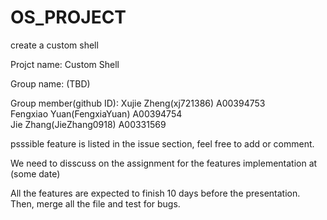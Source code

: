 OS_PROJECT
==========

create a custom shell

Projct name:   Custom Shell     

Group name:     (TBD)         

Group member(github ID): 
Xujie Zheng(xj721386) A00394753                                                                          
Fengxiao Yuan(FengxiaYuan) A00394754                                                                            
Jie Zhang(JieZhang0918) A00331569                                                                     

psssible feature is listed in the issue section, feel free to add or comment.

We need to disscuss on the assignment for the features implementation at (some date)

All the features are expected to finish 10 days before the presentation. Then, merge all the file and test for bugs.

